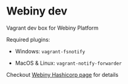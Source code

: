 Webiny dev
==========

Vagrant dev box for Webiny Platform 

Required plugins:

- Windows: `vagrant-fsnotify`

- MacOS & Linux: `vagrant-notify-forwarder`

Checkout [Webiny Hashicorp page](https://atlas.hashicorp.com/webiny/boxes/webiny-dev) for details
